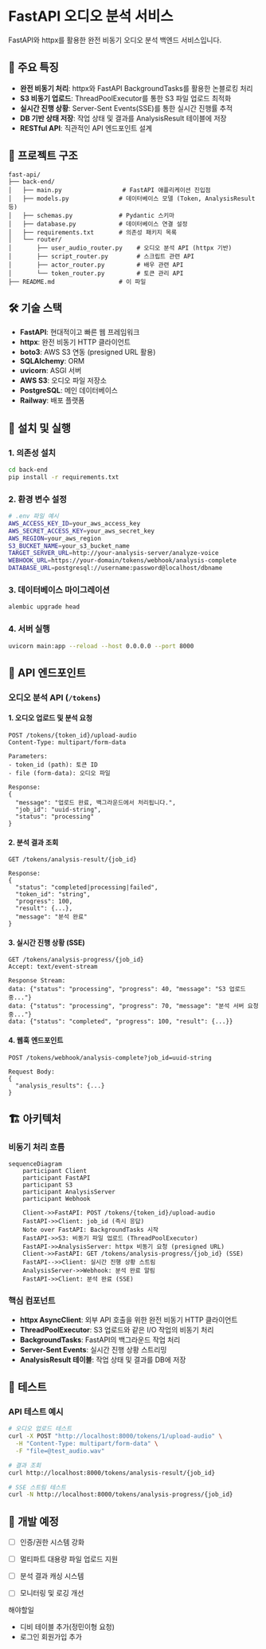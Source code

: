# FastAPI 오디오 분석 서비스

FastAPI와 httpx를 활용한 완전 비동기 오디오 분석 백엔드 서비스입니다. 

## 🚀 주요 특징

- **완전 비동기 처리**: httpx와 FastAPI BackgroundTasks를 활용한 논블로킹 처리
- **S3 비동기 업로드**: ThreadPoolExecutor를 통한 S3 파일 업로드 최적화
- **실시간 진행 상황**: Server-Sent Events(SSE)를 통한 실시간 진행률 추적
- **DB 기반 상태 저장**: 작업 상태 및 결과를 AnalysisResult 테이블에 저장
- **RESTful API**: 직관적인 API 엔드포인트 설계

## 📁 프로젝트 구조

```
fast-api/
├── back-end/
│   ├── main.py                 # FastAPI 애플리케이션 진입점
│   ├── models.py              # 데이터베이스 모델 (Token, AnalysisResult 등)
│   ├── schemas.py             # Pydantic 스키마
│   ├── database.py            # 데이터베이스 연결 설정
│   ├── requirements.txt       # 의존성 패키지 목록
│   └── router/
│       ├── user_audio_router.py    # 오디오 분석 API (httpx 기반)
│       ├── script_router.py        # 스크립트 관련 API
│       ├── actor_router.py         # 배우 관련 API
│       └── token_router.py         # 토큰 관리 API
├── README.md                  # 이 파일
```

## 🛠️ 기술 스택
- **FastAPI**: 현대적이고 빠른 웹 프레임워크
- **httpx**: 완전 비동기 HTTP 클라이언트
- **boto3**: AWS S3 연동 (presigned URL 활용)
- **SQLAlchemy**: ORM
- **uvicorn**: ASGI 서버
- **AWS S3**: 오디오 파일 저장소
- **PostgreSQL**: 메인 데이터베이스
- **Railway**: 배포 플랫폼

## 🔧 설치 및 실행

### 1. 의존성 설치
```bash
cd back-end
pip install -r requirements.txt
```

### 2. 환경 변수 설정
```bash
# .env 파일 예시
AWS_ACCESS_KEY_ID=your_aws_access_key
AWS_SECRET_ACCESS_KEY=your_aws_secret_key
AWS_REGION=your_aws_region
S3_BUCKET_NAME=your_s3_bucket_name
TARGET_SERVER_URL=http://your-analysis-server/analyze-voice
WEBHOOK_URL=https://your-domain/tokens/webhook/analysis-complete
DATABASE_URL=postgresql://username:password@localhost/dbname
```

### 3. 데이터베이스 마이그레이션
```bash
alembic upgrade head
```

### 4. 서버 실행
```bash
uvicorn main:app --reload --host 0.0.0.0 --port 8000
```

## 📡 API 엔드포인트

### 오디오 분석 API (`/tokens`)

#### 1. 오디오 업로드 및 분석 요청
```http
POST /tokens/{token_id}/upload-audio
Content-Type: multipart/form-data

Parameters:
- token_id (path): 토큰 ID
- file (form-data): 오디오 파일

Response:
{
  "message": "업로드 완료, 백그라운드에서 처리됩니다.",
  "job_id": "uuid-string",
  "status": "processing"
}
```

#### 2. 분석 결과 조회
```http
GET /tokens/analysis-result/{job_id}

Response:
{
  "status": "completed|processing|failed",
  "token_id": "string",
  "progress": 100,
  "result": {...},
  "message": "분석 완료"
}
```

#### 3. 실시간 진행 상황 (SSE)
```http
GET /tokens/analysis-progress/{job_id}
Accept: text/event-stream

Response Stream:
data: {"status": "processing", "progress": 40, "message": "S3 업로드 중..."}
data: {"status": "processing", "progress": 70, "message": "분석 서버 요청 중..."}
data: {"status": "completed", "progress": 100, "result": {...}}
```

#### 4. 웹훅 엔드포인트
```http
POST /tokens/webhook/analysis-complete?job_id=uuid-string

Request Body:
{
  "analysis_results": {...}
}
```

## 🏗️ 아키텍처

### 비동기 처리 흐름

```mermaid
sequenceDiagram
    participant Client
    participant FastAPI
    participant S3
    participant AnalysisServer
    participant Webhook

    Client->>FastAPI: POST /tokens/{token_id}/upload-audio
    FastAPI->>Client: job_id (즉시 응답)
    Note over FastAPI: BackgroundTasks 시작
    FastAPI->>S3: 비동기 파일 업로드 (ThreadPoolExecutor)
    FastAPI->>AnalysisServer: httpx 비동기 요청 (presigned URL)
    Client->>FastAPI: GET /tokens/analysis-progress/{job_id} (SSE)
    FastAPI-->>Client: 실시간 진행 상황 스트림
    AnalysisServer->>Webhook: 분석 완료 알림
    FastAPI->>Client: 분석 완료 (SSE)
```

### 핵심 컴포넌트
- **httpx AsyncClient**: 외부 API 호출을 위한 완전 비동기 HTTP 클라이언트
- **ThreadPoolExecutor**: S3 업로드와 같은 I/O 작업의 비동기 처리
- **BackgroundTasks**: FastAPI의 백그라운드 작업 처리
- **Server-Sent Events**: 실시간 진행 상황 스트리밍
- **AnalysisResult 테이블**: 작업 상태 및 결과를 DB에 저장

## 🧪 테스트

### API 테스트 예시
```bash
# 오디오 업로드 테스트
curl -X POST "http://localhost:8000/tokens/1/upload-audio" \
  -H "Content-Type: multipart/form-data" \
  -F "file=@test_audio.wav"

# 결과 조회
curl http://localhost:8000/tokens/analysis-result/{job_id}

# SSE 스트림 테스트
curl -N http://localhost:8000/tokens/analysis-progress/{job_id}
```

## 🚧 개발 예정
- [ ] 인증/권한 시스템 강화
- [ ] 멀티파트 대용량 파일 업로드 지원
- [ ] 분석 결과 캐싱 시스템
- [ ] 모니터링 및 로깅 개선


해야할일
- 디비 테이블 추가(정민이형 요청)
- 로그인 회원가입 추가